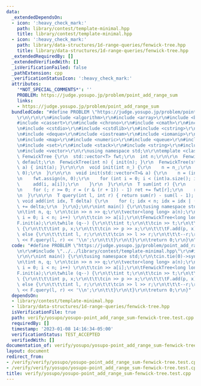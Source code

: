 ```yaml
---
data:
  _extendedDependsOn:
  - icon: ':heavy_check_mark:'
    path: library/contest/template-minimal.hpp
    title: library/contest/template-minimal.hpp
  - icon: ':heavy_check_mark:'
    path: library/data-structures/1d-range-queries/fenwick-tree.hpp
    title: library/data-structures/1d-range-queries/fenwick-tree.hpp
  _extendedRequiredBy: []
  _extendedVerifiedWith: []
  _isVerificationFailed: false
  _pathExtension: cpp
  _verificationStatusIcon: ':heavy_check_mark:'
  attributes:
    '*NOT_SPECIAL_COMMENTS*': ''
    PROBLEM: https://judge.yosupo.jp/problem/point_add_range_sum
    links:
    - https://judge.yosupo.jp/problem/point_add_range_sum
  bundledCode: "#define PROBLEM \"https://judge.yosupo.jp/problem/point_add_range_sum\"\
    \r\n\r\n\r\n#include <algorithm>\r\n#include <array>\r\n#include <bitset>\r\n\
    #include <cassert>\r\n#include <chrono>\r\n#include <cmath>\r\n#include <complex>\r\
    \n#include <cstdio>\r\n#include <cstdlib>\r\n#include <cstring>\r\n#include <ctime>\r\
    \n#include <deque>\r\n#include <iostream>\r\n#include <iomanip>\r\n#include <list>\r\
    \n#include <map>\r\n#include <numeric>\r\n#include <queue>\r\n#include <random>\r\
    \n#include <set>\r\n#include <stack>\r\n#include <string>\r\n#include <unordered_map>\r\
    \n#include <vector>\r\n\r\nusing namespace std;\n\r\ntemplate <class T>\r\nstruct\
    \ FenwickTree {\r\n  std::vector<T> fwt;\r\n  int n;\r\n\r\n  FenwickTree() =\
    \ default;\r\n  FenwickTree(int n) { init(n); }\r\n  FenwickTree(std::vector<T>&\
    \ a) { init(a); }\r\n\r\n  void init(int n_) {\r\n    n = n_;\r\n    fwt.assign(n,\
    \ 0);\r\n  }\r\n\r\n  void init(std::vector<T>& a) {\r\n    n = (int)a.size();\r\
    \n    fwt.assign(n, 0);\r\n    for (int i = 0; i < (int)a.size(); i++) {\r\n \
    \     add(i, a[i]);\r\n    }\r\n  }\r\n\r\n  T sum(int r) {\r\n    T ret = 0;\r\
    \n    for (; r >= 0; r = (r & (r + 1)) - 1) ret += fwt[r];\r\n    return ret;\r\
    \n  }\r\n\r\n  T query(int l, int r) { return sum(r) - sum(l - 1); }\r\n\r\n \
    \ void add(int idx, T delta) {\r\n    for (; idx < n; idx = idx | (idx + 1)) fwt[idx]\
    \ += delta;\r\n  }\r\n};\n\r\nint main() {\r\n\tusing namespace std;\r\n\tcin.tie(0)->sync_with_stdio(0);\r\
    \n\tint n, q; \r\n\tcin >> n >> q;\r\n\tvector<long long> a(n);\r\n\tfor (int\
    \ i = 0; i < n; i++) \r\n\t\tcin >> a[i];\r\n\tFenwickTree<long long> F; \r\n\t\
    F.init(a);\r\n\twhile (q--) {\r\n\t\tint t;\r\n\t\tcin >> t;\r\n\t\tif (t == 0)\
    \ {\r\n\t\t\tint p, x;\r\n\t\t\tcin >> p >> x;\r\n\t\t\tF.add(p, x);\r\n\t\t}\
    \ else {\r\n\t\t\tint l, r;\r\n\t\t\tcin >> l >> r;\r\n\t\t\t--r;\r\n\t\t\tcout\
    \ << F.query(l, r) << '\\n';\r\n\t\t}\r\n\t}\r\n\treturn 0;\r\n}\n"
  code: "#define PROBLEM \"https://judge.yosupo.jp/problem/point_add_range_sum\"\r\
    \n\r\n#include \"../../library/contest/template-minimal.hpp\"\r\n#include \"../../library/data-structures/1d-range-queries/fenwick-tree.hpp\"\
    \r\n\r\nint main() {\r\n\tusing namespace std;\r\n\tcin.tie(0)->sync_with_stdio(0);\r\
    \n\tint n, q; \r\n\tcin >> n >> q;\r\n\tvector<long long> a(n);\r\n\tfor (int\
    \ i = 0; i < n; i++) \r\n\t\tcin >> a[i];\r\n\tFenwickTree<long long> F; \r\n\t\
    F.init(a);\r\n\twhile (q--) {\r\n\t\tint t;\r\n\t\tcin >> t;\r\n\t\tif (t == 0)\
    \ {\r\n\t\t\tint p, x;\r\n\t\t\tcin >> p >> x;\r\n\t\t\tF.add(p, x);\r\n\t\t}\
    \ else {\r\n\t\t\tint l, r;\r\n\t\t\tcin >> l >> r;\r\n\t\t\t--r;\r\n\t\t\tcout\
    \ << F.query(l, r) << '\\n';\r\n\t\t}\r\n\t}\r\n\treturn 0;\r\n}"
  dependsOn:
  - library/contest/template-minimal.hpp
  - library/data-structures/1d-range-queries/fenwick-tree.hpp
  isVerificationFile: true
  path: verify/yosupo/yosupo-point_add_range_sum-fenwick-tree.test.cpp
  requiredBy: []
  timestamp: '2023-01-08 14:16:34-05:00'
  verificationStatus: TEST_ACCEPTED
  verifiedWith: []
documentation_of: verify/yosupo/yosupo-point_add_range_sum-fenwick-tree.test.cpp
layout: document
redirect_from:
- /verify/verify/yosupo/yosupo-point_add_range_sum-fenwick-tree.test.cpp
- /verify/verify/yosupo/yosupo-point_add_range_sum-fenwick-tree.test.cpp.html
title: verify/yosupo/yosupo-point_add_range_sum-fenwick-tree.test.cpp
---
```

